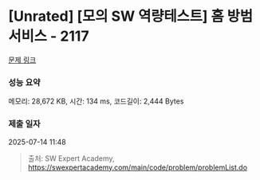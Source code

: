 # [Unrated] [모의 SW 역량테스트] 홈 방범 서비스 - 2117 

[문제 링크](https://swexpertacademy.com/main/code/problem/problemDetail.do?contestProbId=AV5V61LqAf8DFAWu) 

### 성능 요약

메모리: 28,672 KB, 시간: 134 ms, 코드길이: 2,444 Bytes

### 제출 일자

2025-07-14 11:48



> 출처: SW Expert Academy, https://swexpertacademy.com/main/code/problem/problemList.do
